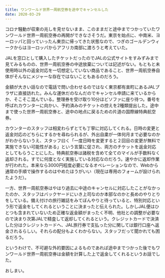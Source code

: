 ```yaml
---
title: ワンワールド世界一周航空券を途中でキャンセルした
date: 2020-03-29
---
```


コロナ騒動が収束の兆しを見せないまま、このままだと途中までつかっていたワンワールド世界一周航空券の再開ができなさそうだ。東京を始点に、中南米、ヨーロッパと回っていったん東京に帰ってきた状態なので、つぎのゴールデンウィークからはヨーロッパからアフリカ南部に渡ろうと考えていた。

JALを窓口として購入したチケットだったのでJALの公式サイトをすみずみまで見てみるものの、世界一周航空券の中途放棄については記述がない。もともと未使用時以外の返金対応を一切想定していない商品であること、世界一周航空券自体がそんなにメジャーな存在ではないこともあるのだろう。

金額が大きい話なので電話で問い合わせるのではなく東京都有楽町にあるJALプラザに直接訪れた。みんな運休だのなんだのでキャンセル申請に来ているからか、そこそこ混んでいる。整理券を受け取り10分ほどソファに座り待つ。番号を呼ばれカウンターに向かい、予約済みのチケットの控えを2種類提出した。途中まで使った世界一周航空券と、途中の地点に戻るための片道の国際線特典航空券。

カウンターのスタッフは相変わらずとても丁寧に対応してくれる。日時の変更と返金対応のどちらにするかを尋ねられるが、外出自粛が一体何月まで必要なのかがわからないうえ、スタッフ曰く「一度日時を変更すると２回目の変更が無料で実施できない可能性がある」という言葉に促され、両方のチケットを返金対応としてもらうことにした。特典航空券は諸税を含めて全てのマイルが手数料なく返却される。すでに何度となく実施している対応なのだろう。速やかに返却作業が行われた。本来なら3000円程度必要になるオペレーションなので、Webから通常の手順で操作するのはやめたほうがいい（現在は専用のフォームが設けられたようだ）。

一方、世界一周航空券はやはり過去に中途のキャンセルに対応したことがなかったのか、スタッフはバックヤードにいき上司なのか本部なのかと長めのやりとりをしている。備え付けの旅行雑誌をみてぼんやりと待っていると、特別対応という形で返金をしてくれるということに決まったと伝えられた。しかしJAL便はひとつも含まれていないため正確な返金額がまったく不明、他社との調整が必要なので決まり次第JALで精査して返却してくれるという。クレジットカードで決済した分はクレジットカードへ、JAL旅行券で支払った分に関しては銀行口座へ返金されるらしい。それらの配分もよくわからない。スタッフだって聞かれても困るだろう。

というわけで、不可避な外的要因によるものであれば途中までつかった後でもワンワールド世界一周航空券は金額を計算した上で返金してくれるというお話でした。

おしまい。